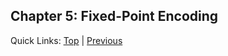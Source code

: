 ## Chapter 5: Fixed-Point Encoding

Quick Links: [Top](../README.md) | [Previous](04-fixed-operations.md)
